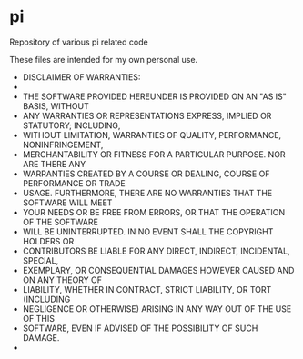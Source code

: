# pi

Repository of various pi related code

These files are intended for my own personal use. 

 * DISCLAIMER OF WARRANTIES:
 *
 * THE SOFTWARE PROVIDED HEREUNDER IS PROVIDED ON AN "AS IS" BASIS, WITHOUT
 * ANY WARRANTIES OR REPRESENTATIONS EXPRESS, IMPLIED OR STATUTORY; INCLUDING,
 * WITHOUT LIMITATION, WARRANTIES OF QUALITY, PERFORMANCE, NONINFRINGEMENT,
 * MERCHANTABILITY OR FITNESS FOR A PARTICULAR PURPOSE.  NOR ARE THERE ANY
 * WARRANTIES CREATED BY A COURSE OR DEALING, COURSE OF PERFORMANCE OR TRADE
 * USAGE.  FURTHERMORE, THERE ARE NO WARRANTIES THAT THE SOFTWARE WILL MEET
 * YOUR NEEDS OR BE FREE FROM ERRORS, OR THAT THE OPERATION OF THE SOFTWARE
 * WILL BE UNINTERRUPTED.  IN NO EVENT SHALL THE COPYRIGHT HOLDERS OR
 * CONTRIBUTORS BE LIABLE FOR ANY DIRECT, INDIRECT, INCIDENTAL, SPECIAL,
 * EXEMPLARY, OR CONSEQUENTIAL DAMAGES HOWEVER CAUSED AND ON ANY THEORY OF
 * LIABILITY, WHETHER IN CONTRACT, STRICT LIABILITY, OR TORT (INCLUDING
 * NEGLIGENCE OR OTHERWISE) ARISING IN ANY WAY OUT OF THE USE OF THIS
 * SOFTWARE, EVEN IF ADVISED OF THE POSSIBILITY OF SUCH DAMAGE.
 *
